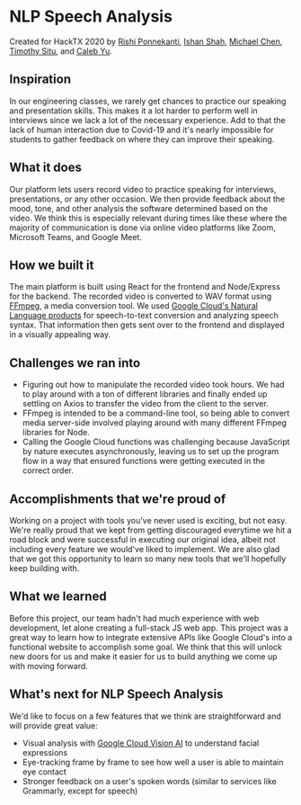 # NLP Speech Analysis
Created for HackTX 2020 by [Rishi Ponnekanti](https://www.linkedin.com/in/rishiponnekanti/), [Ishan Shah](https://www.linkedin.com/in/ishan0102/), [Michael Chen](https://www.linkedin.com/in/xige-michael-chen-7a4a45190/), [Timothy Situ](https://www.linkedin.com/in/timothy-situ-246569191/), and [Caleb Yu](https://www.linkedin.com/in/calebyu7/).

## Inspiration
In our engineering classes, we rarely get chances to practice our speaking and presentation skills. This makes it a lot harder to perform well in interviews since we lack a lot of the necessary experience. Add to that the lack of human interaction due to Covid-19 and it's nearly impossible for students to gather feedback on where they can improve their speaking.

## What it does
Our platform lets users record video to practice speaking for interviews, presentations, or any other occasion. We then provide feedback about the mood, tone, and other analysis the software determined based on the video. We think this is especially relevant during times like these where the majority of communication is done via online video platforms like Zoom, Microsoft Teams, and Google Meet.

## How we built it
The main platform is built using React for the frontend and Node/Express for the backend. The recorded video is converted to WAV format using [FFmpeg](https://github.com/fluent-ffmpeg/node-fluent-ffmpeg), a media conversion tool. We used [Google Cloud's Natural Language products](https://cloud.google.com/natural-language) for speech-to-text conversion and analyzing speech syntax. That information then gets sent over to the frontend and displayed in a visually appealing way.

## Challenges we ran into
- Figuring out how to manipulate the recorded video took hours. We had to play around with a ton of different libraries and finally ended up settling on Axios to transfer the video from the client to the server.
- FFmpeg is intended to be a command-line tool, so being able to convert media server-side involved playing around with many different FFmpeg libraries for Node.
- Calling the Google Cloud functions was challenging because JavaScript by nature executes asynchronously, leaving us to set up the program flow in a way that ensured functions were getting executed in the correct order.

## Accomplishments that we're proud of
Working on a project with tools you've never used is exciting, but not easy. We're really proud that we kept from getting discouraged everytime we hit a road block and were successful in executing our original idea, albeit not including every feature we would've liked to implement. We are also glad that we got this opportunity to learn so many new tools that we'll hopefully keep building with.

## What we learned
Before this project, our team hadn't had much experience with web development, let alone creating a full-stack JS web app. This project was a great way to learn how to integrate extensive APIs like Google Cloud's into a functional website to accomplish some goal. We think that this will unlock new doors for us and make it easier for us to build anything we come up with moving forward.

## What's next for NLP Speech Analysis
We'd like to focus on a few features that we think are straightforward and will provide great value:
- Visual analysis with [Google Cloud Vision AI](https://cloud.google.com/vision) to understand facial expressions
- Eye-tracking frame by frame to see how well a user is able to maintain eye contact
- Stronger feedback on a user's spoken words (similar to services like Grammarly, except for speech)
